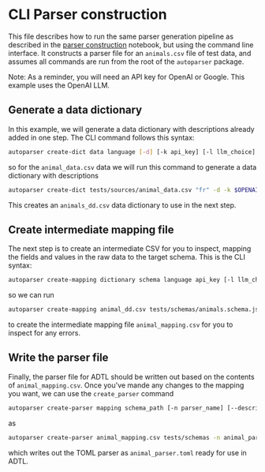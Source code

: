 # CLI Parser construction

This file describes how to run the same parser generation pipeline as described in the
[parser construction](example) notebook, but using the command line interface. It 
constructs a parser file for an `animals.csv` file of test data, and assumes all commands
are run from the root of the `autoparser` package.

Note: As a reminder, you will need an API key for OpenAI or Google. This example uses the OpenAI LLM.

## Generate a data dictionary
In this example, we will generate a data dictionary with descriptions already added in one step. The CLI command follows this syntax:


```bash
autoparser create-dict data language [-d] [-k api_key] [-l llm_choice] [-c config_file] [-o output_name]
```
so for the `animal_data.csv` data we will run this command to generate a data dictionary
with descriptions

```bash
autoparser create-dict tests/sources/animal_data.csv "fr" -d -k $OPENAI_API_KEY -c tests/test_config.toml -o "animal_dd"
```
This creates an `animals_dd.csv` data dictionary to use in the next step.

## Create intermediate mapping file
The next step is to create an intermediate CSV for you to inspect, mapping the fields and values in the raw data to the target schema. This is the CLI syntax:

```bash
autoparser create-mapping dictionary schema language api_key [-l llm_choice] [-c config_file] [-o output_name]
```
so we can run
```bash
autoparser create-mapping animal_dd.csv tests/schemas/animals.schema.json "fr" $OPENAI_API_KEY -c tests/test_config.toml -o animal_mapping
```
to create the intermediate mapping file `animal_mapping.csv` for you to inspect for any errors.

## Write the parser file
Finally, the parser file for ADTL should be written out based on the contents of `animal_mapping.csv`. Once you've mande any changes to the mapping you want, we can use the `create_parser` command

```bash
autoparser create-parser mapping schema_path [-n parser_name] [--description parser_description] [-c config_file]
```
as
```bash
autoparser create-parser animal_mapping.csv tests/schemas -n animal_parser -c tests/test_config.toml
```
which writes out the TOML parser as `animal_parser.toml` ready for use in ADTL.